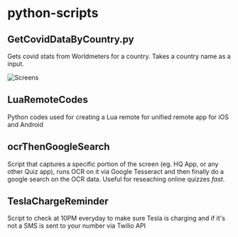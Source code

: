 # python-scripts

## GetCovidDataByCountry.py

Gets covid stats from Worldmeters for a country. Takes a country name as a input.

![Screens](https://i.imgur.com/SGJrLZe.png)

## LuaRemoteCodes

Python codes used for creating a Lua remote for unified remote app for iOS and Android

##  ocrThenGoogleSearch

Script that captures a specific portion of the screen (eg. HQ App, or any other Quiz app), runs OCR on it via Google Tesseract and then finally do a google search on the OCR data. Useful for reseaching online quizzes *fast*.

## TeslaChargeReminder

Script to check at 10PM everyday to make sure Tesla is charging and if it's not a SMS is sent to your number via Twilio API
